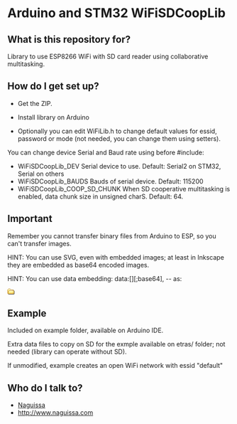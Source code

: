 # Arduino and STM32 WiFiSDCoopLib


## What is this repository for? ##

Library to use ESP8266 WiFi with SD card reader using collaborative multitasking.



## How do I get set up? ##

 * Get the ZIP.
 * Install library on Arduino

 * Optionally you can edit WiFiLib.h to change default values for essid, password or mode (not needed, you can change them using setters).


You can change device Serial and Baud rate using before #include:
 * WiFiSDCoopLib_DEV Serial device to use. Default: Serial2 on STM32, Serial on others
 * WiFiSDCoopLib_BAUDS Bauds of serial device. Default: 115200
 * WiFiSDCoopLib_COOP_SD_CHUNK When SD cooperative multitasking is enabled, data chunk size in unsigned charS. Default: 64.


## Important ##

Remember you cannot transfer binary files from Arduino to ESP, so you can't transfer images.

HINT: You can use SVG, even with embedded images; at least in Inkscape they are embedded as base64 encoded images.

HINT: You can use data embedding: data:[<mediatype>][;base64],<data> -- as:

<img src="data:image/gif;base64,R0lGODlhEAAOALMAAOazToeHh0tLS/7LZv/0jvb29t/f3//Ub//ge8WSLf/rhf/3kdbW1mxsbP//mf///yH5BAAAAAAALAAAAAAQAA4AAARe8L1Ekyky67QZ1hLnjM5UUde0ECwLJoExKcppV0aCcGCmTIHEIUEqjgaORCMxIC6e0CcguWw6aFjsVMkkIr7g77ZKPJjPZqIyd7sJAgVGoEGv2xsBxqNgYPj/gAwXEQA7" width="16" height="14" alt="embedded folder icon">


## Example ##

Included on example folder, available on Arduino IDE.

Extra data files to copy on SD for the exmple available on etras/ folder; not needed (library can operate without SD).

If unmodified, example creates an open WiFi network with essid "default"



## Who do I talk to? ##

 * [Naguissa](https://github.com/Naguissa)
 * http://www.naguissa.com
